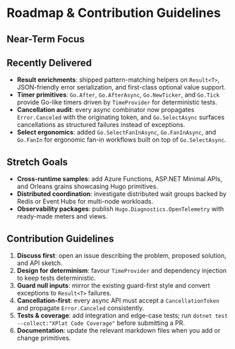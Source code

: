 # Roadmap & Contribution Guidelines

## Near-Term Focus

## Recently Delivered

- **Result enrichments**: shipped pattern-matching helpers on `Result<T>`, JSON-friendly error serialization, and first-class optional value support.
- **Timer primitives**: `Go.After`, `Go.AfterAsync`, `Go.NewTicker`, and `Go.Tick` provide Go-like timers driven by `TimeProvider` for deterministic tests.
- **Cancellation audit**: every async combinator now propagates `Error.Canceled` with the originating token, and `Go.SelectAsync` surfaces cancellations as structured failures instead of exceptions.
- **Select ergonomics**: added `Go.SelectFanInAsync`, `Go.FanInAsync`, and `Go.FanIn` for ergonomic fan-in workflows built on top of `Go.SelectAsync`.

## Stretch Goals

- **Cross-runtime samples**: add Azure Functions, ASP.NET Minimal APIs, and Orleans grains showcasing Hugo primitives.
- **Distributed coordination**: investigate distributed wait groups backed by Redis or Event Hubs for multi-node workloads.
- **Observability packages**: publish `Hugo.Diagnostics.OpenTelemetry` with ready-made meters and views.

## Contribution Guidelines

1. **Discuss first**: open an issue describing the problem, proposed solution, and API sketch.
2. **Design for determinism**: favour `TimeProvider` and dependency injection to keep tests deterministic.
3. **Guard null inputs**: mirror the existing guard-first style and convert exceptions to `Result<T>` failures.
4. **Cancellation-first**: every async API must accept a `CancellationToken` and propagate `Error.Canceled` consistently.
5. **Tests & coverage**: add integration and edge-case tests; run `dotnet test --collect:"XPlat Code Coverage"` before submitting a PR.
6. **Documentation**: update the relevant markdown files when you add or change primitives.
